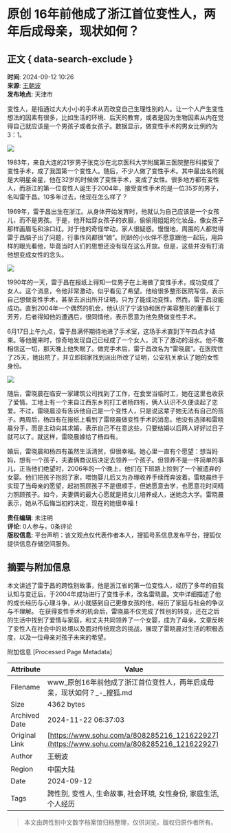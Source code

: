 # 原创 16年前他成了浙江首位变性人，两年后成母亲，现状如何？

## 正文 { data-search-exclude }


**时间**: 2024-09-12 10:26  
**来源**: [王朝波](https://www.sohu.com/a/808285216_121622927?spm=smpc.content-abroad.content.1.1732257363865RDtNm4s)  
**发布地点**: 天津市  

变性人，是指通过大大小小的手术从而改变自己生理性别的人。让一个人产生变性想法的因素有很多，比如生活的环境、后天的教育，或者是因为生物因素从内在觉得自己就应该是一个男孩子或者女孩子。数据显示，做变性手术的男女比例约为3：1。

![](//q4.itc.cn/q_70/images01/20240912/d9baba7160ef473a8cdcc2c17ee69493.jpeg)

1983年，来自大连的21岁男子张克沙在北京医科大学附属第三医院整形科接受了变性手术，成了我国第一个变性人。随后，不少人做了变性手术。其中最出名的就是大明星金星，他在32岁的时候做了变性手术，变成了女性。很多地方都有变性人，而浙江的第一位变性人诞生于2004年，接受变性手术的是一位35岁的男子，名叫雷于昌。10多年过去，他现在怎么样了？

1969年，雷于昌出生在浙江。从身体开始发育时，他就认为自己应该是一个女孩儿，而不是男孩。于是，他开始穿女孩子的衣服，偷偷用姐姐的化妆品，像女孩子那样画眉毛和涂口红。对于他的奇怪举动，家人很疑惑。慢慢地，周围的人都觉得雷于昌脑子出了问题，行事作风都很“娘”。同龄的小伙伴不愿意跟他一起玩，用异样的眼光看他，毕竟当时人们的思想还没有现在这么开放。但是，这些并没有打消他想变成女性的念头。

![](//q0.itc.cn/q_70/images01/20240912/02e9fe3cbfbf46ac9cc26208a13479e4.jpeg)

1990年的一天，雷于昌在报纸上得知一位男子在上海做了变性手术，成功变成了女人。这个消息，令他非常激动，似乎看见了希望。他给很多整形医院写信，表示自己想做变性手术，甚至去派出所开证明，只为了能成功变性。然而，雷于昌没能成功。直到2004年一个偶然的机会，他认识了宁波协和医疗美容整形的董事长丁芳芳，后者得知他的遭遇后，很同情他，表示愿意为他免费做变性手术。

6月17日上午九点，雷于昌满怀期待地进了手术室，这场手术直到下午四点才结束。等他醒来时，惊奇地发现自己已经成了一个女人，流下了激动的泪水。他不敢相信这一切，那天晚上他失眠了。做完手术后，雷于昌改名为“雷晓晨”。在医院住了25天，她出院了，并立即回家找到派出所改了证明，公安机关承认了她的女性身份。

![](//q2.itc.cn/q_70/images01/20240912/334b41a66369415199e79ce20ce21d99.jpeg)

随后，雷晓晨在临安一家建筑公司找到了工作，在食堂当临时工，她在这里也收获了爱情。工地上有一个来自江西东乡的打工者杨四有，俩人认识不久便谈起了恋爱。不过，雷晓晨没有告诉他自己是一个变性人，只是说这辈子她无法有自己的孩子。两周后，杨四有在报纸上看到了雷晓晨做变性手术的消息。他没有选择和雷晓晨分手，而是主动向其求婚，表示自己不在意这些，只要结婚以后两人好好过日子就可以了。就这样，雷晓晨嫁给了杨四有。

婚后，雷晓晨和杨四有虽然生活清贫，但很幸福。她心里一直有个愿望：想当妈妈，想有一个孩子，夫妻俩商议后决定去领养一个孩子。但领养不是一件简单的事儿，正当他们绝望时，2006年的一个晚上，他们在下班路上捡到了一个被遗弃的女婴。他们把孩子抱回了家，喂饱婴儿后又为办理收养手续而奔波着。雷晓晨终于实现了当母亲的愿望，起初照顾孩子不是很顺手，但她愿意去学，也愿意花时间精力照顾孩子。如今，夫妻俩的最大心愿就是把女儿培养成人，送她念大学。雷晓晨表示，她从不后悔当初的决定，现在的她很幸福！

**责任编辑**: 未注明  
**评论**: 0人参与，0条评论  
**版权信息**: 平台声明：该文观点仅代表作者本人，搜狐号系信息发布平台，搜狐仅提供信息存储空间服务。

## 摘要与附加信息

<!-- tcd_abstract -->
本文讲述了雷于昌的跨性别故事，他是浙江省的第一位变性人，经历了多年的自我认知与变迁后，于2004年成功进行了变性手术，改名雷晓晨。文中详细描述了他的成长经历与心理斗争，从小就感到自己更像女孩的他，经历了家庭与社会的争议与不理解。 在获得变性手术的机会后，雷晓晨不仅完成了性别的转变，还在之后的生活中找到了爱情与家庭，和丈夫共同领养了一个女婴，成为了母亲。文章反映了变性人在社会中的处境以及面对传统观念的挑战，展现了雷晓晨对生活的积极态度，以及一位母亲对孩子未来的希望。
<!-- tcd_abstract_end -->

附加信息 [Processed Page Metadata]

| Attribute       | Value                                  |
|-----------------|----------------------------------------|
| Filename        | www_原创16年前他成了浙江首位变性人，两年后成母亲，现状如何？_-_搜狐.md                             |
| Size            | 4362 bytes                           |
| Archived Date   | 2024-11-22 06:37:03                             |
| Original Link   | [https://www.sohu.com/a/808285216_121622927](https://www.sohu.com/a/808285216_121622927)                       |
| Author          | 王朝波                               |
| Region          | 中国大陆                               |
| Date            | 2024-09-12                                 |
| Tags            | 跨性别, 变性人, 生命故事, 社会环境, 女性身份, 家庭生活, 个人经历                                 |
>
> 本文由跨性别中文数字档案馆归档整理，仅供浏览。版权归原作者所有。
>